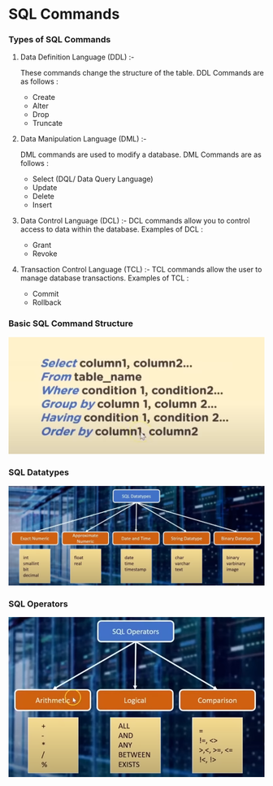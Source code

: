 # SQL Commands

### Types of SQL Commands

1. Data Definition Language (DDL) :-
        
    These commands change the structure of the table. DDL Commands are as follows :
        
    - Create
    - Alter
    - Drop
    - Truncate

2. Data Manipulation Language (DML) :-

    DML commands are used to modify a database.
    DML Commands are as follows :

    - Select (DQL/ Data Query Language)
    - Update
    - Delete
    - Insert

3. Data Control Language (DCL) :- 
    DCL commands allow you to control access to data within the database. Examples of DCL :
    
    - Grant 
    - Revoke

4. Transaction Control Language (TCL) :-
    TCL commands allow the user to manage database transactions. Examples of TCL :

    - Commit 
    - Rollback

### Basic SQL Command Structure
![Alt text](<img/Screenshot from 2023-08-24 18-23-24.png>)

### SQL Datatypes
![Alt text](<img/Screenshot from 2023-08-24 18-26-18.png>)

### SQL Operators 
![Alt text](<img/Screenshot from 2023-08-24 18-28-14.png>)